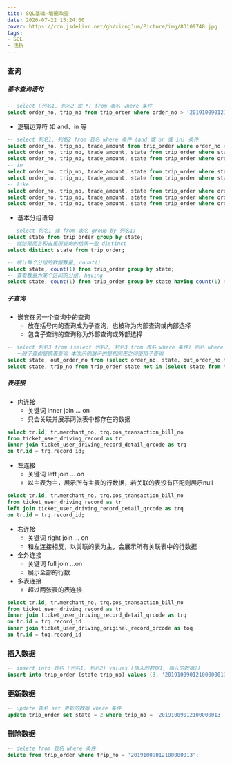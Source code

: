 ```yaml
---
tite: SQL基础-增删改查
date: 2020-07-22 15:24:00
cover: https://cdn.jsdelivr.net/gh/xiongJum/Picture/img/83109748.jpg
tags:
- SQL
- 浅析
---
```


### 查询

##### 基本查询语句

~~~sql
-- select (列名1, 列名2 或 *) from 表名 where 条件
select order_no, trip_no from trip_order where order_no > '20191009012100000013';
~~~

+ 逻辑运算符 如 and、in 等

~~~sql
-- select 列名1, 列名2 from 表名 where 条件 (and 或 or 或 in) 条件
select order_no, trip_no, trade_amount from trip_order where order_no > '20191009012100000013' and trade_amount = 100;
select order_no, trip_no, trade_amount, state from trip_order where state = 2 or trade_amount = 100;
select order_no, trip_no, trade_amount, state from trip_order where order_no > '2019100901' and (state = 2 or trade_amount = 100);
-- in
select order_no, trip_no, trade_amount, state from trip_order where state in (2, -3);
select order_no, trip_no, trade_amount, state from trip_order where state not in (2, -3); -- 查找不包含 2,3的数据
-- like
select order_no, trip_no, trade_amount, state from trip_order where order_no like '201906%' -- 匹配以201906开头的数据
select order_no, trip_no, trade_amount, state from trip_order where order_no like '%201906%' -- 匹配中间包含201906的数据
select order_no, trip_no, trade_amount, state from trip_order where order_no like '%201906' -- 匹配以201906结尾的数据
~~~

+ 基本分组语句

~~~sql
-- select 列名1 或 from 表名 group by 列名1;
select state from trip_order group by state;
-- 就结果而言和去重所查询的结果一致 distinct
select distinct state from trip_order;
~~~

~~~sql
-- 统计每个分组的数据数量, count()
select state, count(1) from trip_order group by state;
-- 查看数量为某个区间的分组, having
select state, count(1) from trip_order group by state having count(1) > 200;
~~~

##### 子查询

+ 嵌套在另一个查询中的查询
  + 放在括号内的查询成为子查询，也被称为内部查询或内部选择
  + 包含子查询的查询称为外部查询或外部选择

~~~sql
-- select 列名3 from (select 列名2, 列名3 from 表名 where 条件) 别名 where 条件;
-- 一般子查询是跨表查询 本次示例展示的是相同表之间使用子查询
select state, out_order_no from (select order_no, state, out_order_no from trip_order where order_no > '20191009012100000013') t where state in (2, 3);
select state, trip_no from trip_order state not in (select state from trip_order where state = 2);
~~~

##### 表连接

+ 内连接
  + 关键词 inner join ... on
  + 只会关联并展示两张表中都存在的数据

~~~sql
select tr.id, tr.merchant_no, trq.pos_transaction_bill_no 
from ticket_user_driving_record as tr
inner join ticket_user_driving_record_detail_qrcode as trq 
on tr.id = trq.record_id;
~~~

+ 左连接
  + 关键词 left join ... on
  + 以主表为主，展示所有主表的行数据，若关联的表没有匹配则展示null

~~~sql
select tr.id, tr.merchant_no, trq.pos_transaction_bill_no 
from ticket_user_driving_record as tr
left join ticket_user_driving_record_detail_qrcode as trq 
on tr.id = trq.record_id;
~~~

+ 右连接
  + 关键词 right join ... on 
  + 和左连接相反，以关联的表为主，会展示所有关联表中的行数据
+ 全外连接
  + 关键词 full join ...on
  + 展示全部的行数
+ 多表连接
  + 超过两张表的表连接

~~~sql
select tr.id, tr.merchant_no, trq.pos_transaction_bill_no 
from ticket_user_driving_record as tr
inner join ticket_user_driving_record_detail_qrcode as trq 
on tr.id = trq.record_id
inner join ticket_user_driving_original_record_qrcode as toq
on tr.id = toq.record_id
~~~



### 插入数据

~~~sql
-- insert into 表名 (列名1, 列名2) values (插入的数据1, 插入的数据2)
insert into trip_order (state trip_no) values (3, '20191009012100000013');
~~~

### 更新数据

~~~sql
-- update 表名 set 更新的数据 where 条件
update trip_order set state = 2 where trip_no = '20191009012100000013';
~~~

### 删除数据

~~~sql
-- delete from 表名 where 条件
delete from trip_order where trip_no = '20191009012100000013';
~~~





